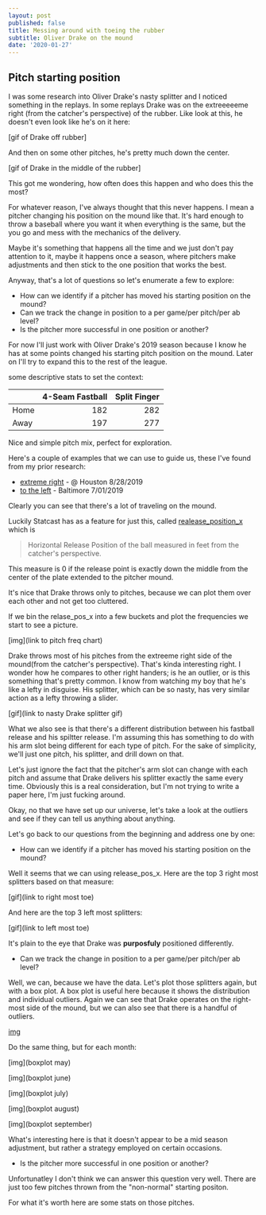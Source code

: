 ```yaml
---
layout: post
published: false
title: Messing around with toeing the rubber
subtitle: Oliver Drake on the mound
date: '2020-01-27'
---
```

## Pitch starting position

I was some research into Oliver Drake's nasty splitter and I noticed something in the replays. In some replays Drake was on the extreeeeeme right (from the catcher's perspective) of the rubber. Like look at this, he doesn't even look like he's on it here:

[gif of Drake off rubber]

And then on some other pitches, he's pretty much down the center.

[gif of Drake in the middle of the rubber]

This got me wondering, how often does this happen and who does this the most?

For whatever reason, I've always thought that this never happens. I mean a pitcher changing his position on the mound like that. It's hard enough to throw a baseball where you want it when everything is the same, but the you go and mess with the mechanics of the delivery.

Maybe it's something that happens all the time and we just don't pay attention to it, maybe it happens once a season, where pitchers make adjustments and then stick to the one position that works the best.

Anyway, that's a lot of questions so let's enumerate a few to explore:

* How can we identify if a pitcher has moved his starting position on the mound?
* Can we track the change in position to a per game/per pitch/per ab level?
* Is the pitcher more successful in one position or another?

For now I'll just work with Oliver Drake's 2019 season because I know he has at some points changed his starting pitch position on the mound. Later on I'll try to expand this to the rest of the league.

some descriptive stats to set the context:

|     |   4-Seam Fastball |   Split Finger |
|:----|------------------:|---------------:|
| Home |               182 |            282 |
| Away |               197 |            277 |

Nice and simple pitch mix, perfect for exploration.

Here's a couple of examples that we can use to guide us, these I've found from my prior research:

* [extreme right](https://sporty-clips.mlb.com/35baefdf-5d49-4691-b891-cfcb25d9cd20.mp4) - @ Houston 8/28/2019
* [to the left](https://sporty-clips.mlb.com/c2fb72c1-a255-468e-baa8-16955d51107b.mp4) - Baltimore 7/01/2019

Clearly you can see that there's a lot of traveling on the mound.

Luckily Statcast has as a feature for just this, called [realease_position_x](https://baseballsavant.mlb.com/csv-docs#release_pos_x) which is

> Horizontal Release Position of the ball measured in feet from the catcher's perspective.

This measure is 0 if the release point is exactly down the middle from the center of the plate extended to the pitcher mound. 

It's nice that Drake throws only to pitches, because we can plot them over each other and not get too cluttered.

If we bin the relase_pos_x into a few buckets and plot the frequencies we start to see a picture.

[img](link to pitch freq chart)

Drake throws most of his pitches from the extreeme right side of the mound(from the catcher's perspective). That's kinda interesting right. I wonder how he compares to other right handers; is he an outlier, or is this something that's pretty common. I know from watching my boy that he's like a lefty in disguise. His splitter, which can be so nasty, has very similar action as a lefty throwing a slider. 

[gif](link to nasty Drake splitter gif)

What we also see is that there's a different distribution between his fastball release and his spiltter release. I'm assuming this has something to do with his arm slot being different for each type of pitch. For the sake of simplicity, we'll just one pitch, his splitter, and drill down on that.

Let's just ignore the fact that the pitcher's arm slot can change with each pitch and assume that Drake delivers his splitter exactly the same every time. Obviously this is a real consideration, but I'm not trying to write a paper here, I'm just fucking around.

Okay, no that we have set up our universe, let's take a look at the outliers and see if they can tell us anything about anything.

Let's go back to our questions from the beginning and address one by one:

* How can we identify if a pitcher has moved his starting position on the mound?

Well it seems that we can using release_pos_x. Here are the top 3 right most splitters based on that measure:

[gif](link to right most toe)

And here are the top 3 left most splitters:

[gif](link to left most toe)

It's plain to the eye that Drake was **purposfuly** positioned differently.

* Can we track the change in position to a per game/per pitch/per ab level?

Well, we can, because we have the data. Let's plot those splitters again, but with a box plot. A box plot is useful here because it shows the distribution and individual outliers. Again we can see that Drake operates on the right-most side of the mound, but we can also see that there is a handful of outliers.

[img](boxplot)

Do the same thing, but for each month:

[img](boxplot may)

[img](boxplot june)

[img](boxplot july)

[img](boxplot august)

[img](boxplot september)

What's interesting here is that it doesn't appear to be a mid season adjustment, but rather a strategy employed on certain occasions.

* Is the pitcher more successful in one position or another?

Unfortunatley I don't think we can answer this question very well. There are just too few pitches thrown from the "non-normal" starting positon.

For what it's worth here are some stats on those pitches.




